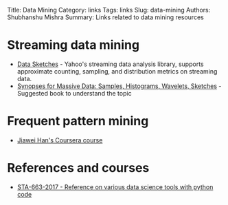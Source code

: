 Title: Data Mining
Category: links
Tags: links
Slug: data-mining
Authors: Shubhanshu Mishra
Summary: Links related to data mining resources


# Streaming data mining
* [Data Sketches](https://datasketches.github.io/) - Yahoo's streaming data analysis library, supports approximate counting, sampling, and distribution metrics on streaming data. 
* [Synopses for Massive Data: Samples, Histograms, Wavelets, Sketches](http://db.cs.berkeley.edu/cs286/papers/synopses-fntdb2012.pdf) - Suggested book to understand the topic


# Frequent pattern mining
* [Jiawei Han's Coursera course](https://www.coursera.org/learn/data-patterns/home/info)

# References and courses
* [STA-663-2017 - Reference on various data science tools with python code](http://people.duke.edu/~ccc14/sta-663-2017/index.html)

